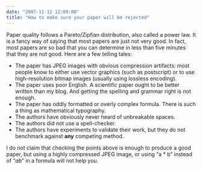 ```yaml
---
date: "2007-11-12 12:00:00"
title: "How to make sure your paper will be rejected"
---
```




Paper quality follows a Pareto/Zipfian distribution, also called a power law. It is a fancy way of saying that most papers are just not very good. In fact, most papers are so bad that you can determine in less than five minutes that they are not good. Here are a few telling tales:

- The paper has JPEG images with obvious compression artifacts: most people know to either use vector graphics (such as postscript) or to use high-resolution bitmap images (usually using lossless encoding). 
- The paper uses poor English. A scientific paper ought to be better written than my blog. And getting the spelling and grammar right is not enough. 
- The paper has oddly formatted or overly complex formula. There is such a thing as mathematical typography. 
- The authors have obviously never heard of unbreakable spaces.
- The authors did not use a spell-checker.
- The authors have experiments to validate their work, but they do not benchmark against __any__ competing method.


I do not claim that checking the points above is enough to produce a good paper, but using a highly compressed JPEG image, or using &ldquo;a * b&rdquo; instead of &ldquo;<em>ab</em>&rdquo; in a formula will not help you.

